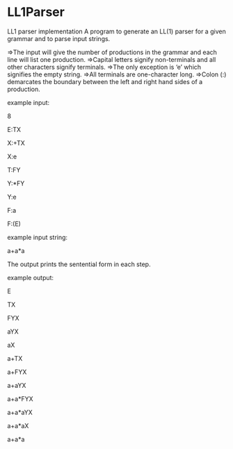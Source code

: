 LL1Parser
=========

LL1 parser implementation
A program to generate an LL(1) parser for a given grammar and to parse input strings. 

=>The input will give the number of productions in the grammar and each line will list one production.
=>Capital letters signify non-terminals and all other characters signify terminals. 
=>The only exception is ‘e’ which signifies the empty string. 
=>All terminals are one-character long. 
=>Colon (:) demarcates the boundary between the left and right hand sides of a production. 

example input: 

8

E:TX

X:+TX

X:e

T:FY

Y:*FY

Y:e

F:a

F:(E)

<path to file containing string to be parsed> 



example input string:

a+a*a 


The output prints the sentential form in each step.


example output:

E

TX

FYX

aYX

aX

a+TX

a+FYX

a+aYX

a+a*FYX

a+a*aYX

a+a*aX

a+a*a
